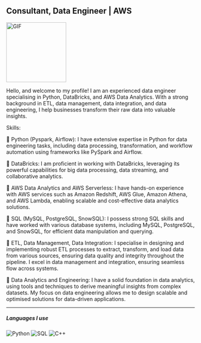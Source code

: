 ## Consultant, Data Engineer | AWS

<img align="center" alt="GIF" height="160px" src="https://i.pinimg.com/originals/58/72/58/58725865c95fe20cfc595725fca0d6a3.gif" />

Hello, and welcome to my profile! I am an experienced data engineer specialising in Python, DataBricks, and AWS Data Analytics. With a strong background in ETL, data management, data integration, and data engineering, I help businesses transform their raw data into valuable insights.

Skills:

💫 Python (Pyspark, Airflow): I have extensive expertise in Python for data engineering tasks, including data processing, transformation, and workflow automation using frameworks like PySpark and Airflow.

💫 DataBricks: I am proficient in working with DataBricks, leveraging its powerful capabilities for big data processing, data streaming, and collaborative analytics.

💫 AWS Data Analytics and AWS Serverless: I have hands-on experience with AWS services such as Amazon Redshift, AWS Glue, Amazon Athena, and AWS Lambda, enabling scalable and cost-effective data analytics solutions.

💫 SQL (MySQL, PostgreSQL, SnowSQL): I possess strong SQL skills and have worked with various database systems, including MySQL, PostgreSQL, and SnowSQL, for efficient data manipulation and querying.

💫 ETL, Data Management, Data Integration: I specialise in designing and implementing robust ETL processes to extract, transform, and load data from various sources, ensuring data quality and integrity throughout the pipeline. I excel in data management and integration, ensuring seamless flow across systems.

💫 Data Analytics and Engineering: I have a solid foundation in data analytics, using tools and techniques to derive meaningful insights from complex datasets. My focus on data engineering allows me to design scalable and optimised solutions for data-driven applications.


---

##### Languages I use

![Python](https://img.shields.io/badge/-Python-000000?style=flat&logo=python)
![SQL](https://img.shields.io/badge/-SQL-000000?style=flat&logo=postgresql)
![C++](https://img.shields.io/badge/-C++-000000?style=flat&logo=c%2B%2B)
